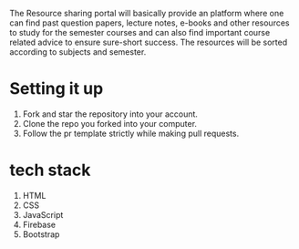 The Resource sharing portal will basically provide an platform where one can find past question papers, lecture notes, e-books
and other resources to study for the semester courses and can also find important course related advice to ensure sure-short success.
The resources will be sorted according to subjects and semester. 


# Setting it up

1. Fork and star the repository into your account.
2. Clone the repo you forked into your computer.
3. Follow the pr template strictly while making pull requests.

# tech stack

1. HTML
2. CSS
3. JavaScript
4. Firebase
5. Bootstrap
